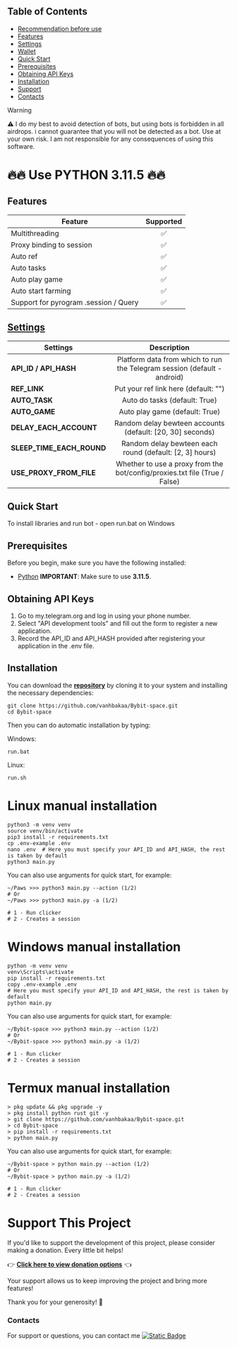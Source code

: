 ## Table of Contents
- [Recommendation before use](#recommendation-before-use)
- [Features](#features)
- [Settings](#settings)
- [Wallet](#wallet)
- [Quick Start](#quick-start)
- [Prerequisites](#prerequisites)
- [Obtaining API Keys](#obtaining-api-keys)
- [Installation](#installation)
- [Support](#support-this-project)
- [Contacts](#contacts)

> [!WARNING]
> ⚠️ I do my best to avoid detection of bots, but using bots is forbidden in all airdrops. i cannot guarantee that you will not be detected as a bot. Use at your own risk. I am not responsible for any consequences of using this software.


# 🔥🔥 Use PYTHON 3.11.5 🔥🔥

## Features  
| Feature                                                     | Supported  |
|---------------------------------------------------------------|:----------------:|
| Multithreading                                                |        ✅        |
| Proxy binding to session                                      |        ✅        |
| Auto ref                                                      |        ✅        |
| Auto tasks                                                    |        ✅        |
| Auto play game                                                |        ✅        |
| Auto start farming                                            |        ✅        |
| Support for pyrogram .session / Query                         |        ✅        |

## [Settings](https://github.com/vanhbakaa/Bybit-space/blob/main/.env-example)
| Settings | Description |
|----------------------------|:-------------------------------------------------------------------------------------------------------------:|
| **API_ID / API_HASH**      | Platform data from which to run the Telegram session (default - android)                                      |       
| **REF_LINK**               | Put your ref link here (default: "")                                                                 |
| **AUTO_TASK**              | Auto do tasks (default: True)                                                                                 |
| **AUTO_GAME**    | Auto play game (default: True)                                                                                 |
| **DELAY_EACH_ACCOUNT**               | Random delay bewteen accounts (default: [20, 30] seconds)                                                                        |
| **SLEEP_TIME_EACH_ROUND**  |  Random delay bewteen each round (default: [2, 3] hours)                                           |
| **USE_PROXY_FROM_FILE**    | Whether to use a proxy from the bot/config/proxies.txt file (True / False)                                    |



## Quick Start

To install libraries and run bot - open run.bat on Windows

## Prerequisites
Before you begin, make sure you have the following installed:
- [Python](https://www.python.org/downloads/) **IMPORTANT**: Make sure to use **3.11.5**. 

## Obtaining API Keys
1. Go to my.telegram.org and log in using your phone number.
2. Select "API development tools" and fill out the form to register a new application.
3. Record the API_ID and API_HASH provided after registering your application in the .env file.


## Installation
You can download the [**repository**](https://github.com/vanhbakaa/Bybit-space) by cloning it to your system and installing the necessary dependencies:
```shell
git clone https://github.com/vanhbakaa/Bybit-space.git
cd Bybit-space
```

Then you can do automatic installation by typing:

Windows:
```shell
run.bat
```

Linux:
```shell
run.sh
```

# Linux manual installation
```shell
python3 -m venv venv
source venv/bin/activate
pip3 install -r requirements.txt
cp .env-example .env
nano .env  # Here you must specify your API_ID and API_HASH, the rest is taken by default
python3 main.py
```

You can also use arguments for quick start, for example:
```shell
~/Paws >>> python3 main.py --action (1/2)
# Or
~/Paws >>> python3 main.py -a (1/2)

# 1 - Run clicker
# 2 - Creates a session
```

# Windows manual installation
```shell
python -m venv venv
venv\Scripts\activate
pip install -r requirements.txt
copy .env-example .env
# Here you must specify your API_ID and API_HASH, the rest is taken by default
python main.py
```
You can also use arguments for quick start, for example:
```shell
~/Bybit-space >>> python3 main.py --action (1/2)
# Or
~/Bybit-space >>> python3 main.py -a (1/2)

# 1 - Run clicker
# 2 - Creates a session
```

# Termux manual installation
```
> pkg update && pkg upgrade -y
> pkg install python rust git -y
> git clone https://github.com/vanhbakaa/Bybit-space.git
> cd Bybit-space
> pip install -r requirements.txt
> python main.py
```

You can also use arguments for quick start, for example:
```termux
~/Bybit-space > python main.py --action (1/2)
# Or
~/Bybit-space > python main.py -a (1/2)

# 1 - Run clicker
# 2 - Creates a session 
```
# Support This Project

If you'd like to support the development of this project, please consider making a donation. Every little bit helps!

👉 **[Click here to view donation options](https://github.com/vanhbakaa/Donation/blob/main/README.md)** 👈

Your support allows us to keep improving the project and bring more features!

Thank you for your generosity! 🙌

### Contacts

For support or questions, you can contact me [![Static Badge](https://img.shields.io/badge/Telegram-Channel-Link?style=for-the-badge&logo=Telegram&logoColor=white&logoSize=auto&color=blue)](https://t.me/airdrop_tool_vanh)
